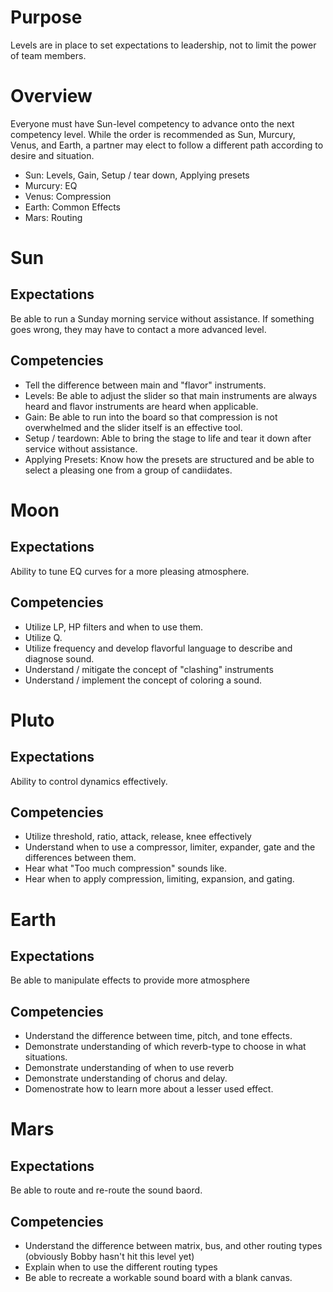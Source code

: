 # Purpose

Levels are in place to set expectations to leadership, not to limit the power of team members.

# Overview

Everyone must have Sun-level competency to advance onto the next competency level. While the order is recommended as Sun, Murcury, Venus, and Earth, a partner may elect to follow a different path according to desire and situation.

- Sun: Levels, Gain, Setup / tear down, Applying presets
- Murcury: EQ
- Venus: Compression
- Earth: Common Effects
- Mars: Routing

# Sun

## Expectations

Be able to run a Sunday morning service without assistance. If something goes wrong, they may have to contact a more advanced level.

## Competencies

- Tell the difference between main and "flavor" instruments.
- Levels: Be able to adjust the slider so that main instruments are always heard and flavor instruments are heard when applicable.
- Gain: Be able to run into the board so that compression is not overwhelmed and the slider itself is an effective tool.
- Setup / teardown: Able to bring the stage to life and tear it down after service without assistance.
- Applying Presets: Know how the presets are structured and be able to select a pleasing one from a group of candiidates.

# Moon

## Expectations

Ability to tune EQ curves for a more pleasing atmosphere.

## Competencies

- Utilize LP, HP filters and when to use them.
- Utilize Q.
- Utilize frequency and develop flavorful language to describe and diagnose sound.
- Understand / mitigate the concept of "clashing" instruments
- Understand / implement the concept of coloring a sound.

# Pluto

## Expectations

Ability to control dynamics effectively.

## Competencies

- Utilize threshold, ratio, attack, release, knee effectively
- Understand when to use a compressor, limiter, expander, gate and the differences between them.
- Hear what "Too much compression" sounds like.
- Hear when to apply compression, limiting, expansion, and gating.

# Earth

## Expectations

Be able to manipulate effects to provide more atmosphere

## Competencies

- Understand the difference between time, pitch, and tone effects.
- Demonstrate understanding of which reverb-type to choose in what situations.
- Demonstrate understanding of when to use reverb
- Demonstrate understanding of chorus and delay.
- Domenostrate how to learn more about a lesser used effect.

# Mars

## Expectations

Be able to route and re-route the sound baord.

## Competencies

- Understand the difference between matrix, bus, and other routing types (obviously Bobby hasn't hit this level yet)
- Explain when to use the different routing types
- Be able to recreate a workable sound board with a blank canvas.
